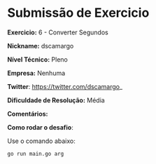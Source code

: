 # Submissão de Exercicio

**Exercicio:** 6 - Converter Segundos

**Nickname:** dscamargo

**Nível Técnico:** Pleno

**Empresa:** Nenhuma

**Twitter**: https://twitter.com/dscamargo_

**Dificuldade de Resolução:** Média

**Comentários:** 

**Como rodar o desafio**:

Use o comando abaixo:
```bash
go run main.go arg
```